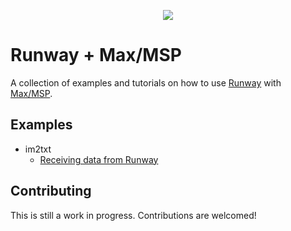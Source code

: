 <p align="center">
  <img src="https://runway.nyc3.digitaloceanspaces.com/assets/github/cover_runway_maxmsp_github.jpg">
</p>

# Runway + Max/MSP

A collection of examples and tutorials on how to use [Runway](https://runwayml.com/) with [Max/MSP](https://cycling74.com/downloads).

## Examples

  - im2txt
    - [Receiving data from Runway](im2txt/receiveCamera)

## Contributing

This is still a work in progress. Contributions are welcomed!

